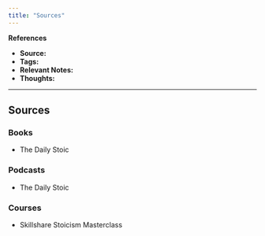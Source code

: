 ```yaml
---
title: "Sources"
---
```


**References**
- **Source:**
- **Tags:** 
- **Relevant Notes:**
- **Thoughts:**

---

## Sources
### Books
- The Daily Stoic
### Podcasts
- The Daily Stoic
### Courses
- Skillshare Stoicism Masterclass